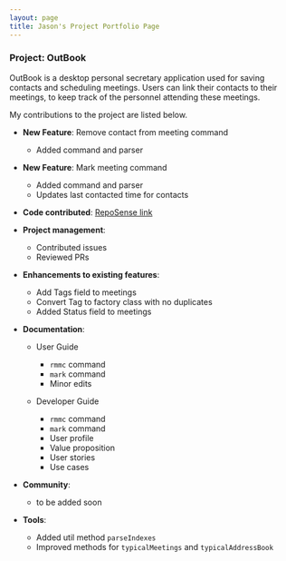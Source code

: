 ```yaml
---
layout: page
title: Jason's Project Portfolio Page
---
```


### Project: OutBook

OutBook is a desktop personal secretary application used for saving contacts and scheduling meetings. Users can link their contacts to their meetings, to keep track of the personnel attending these meetings.

My contributions to the project are listed below.


- **New Feature**: Remove contact from meeting command
  - Added command and parser

- **New Feature**: Mark meeting command
  - Added command and parser
  - Updates last contacted time for contacts

- **Code contributed**: [RepoSense link](https://nus-cs2103-ay2324s1.github.io/tp-dashboard/?search=jason-raiin&breakdown=true)

- **Project management**:
  - Contributed issues
  - Reviewed PRs

- **Enhancements to existing features**:
  - Add Tags field to meetings
  - Convert Tag to factory class with no duplicates
  - Added Status field to meetings

- **Documentation**:

  - User Guide
    - `rmmc` command
    - `mark` command
    - Minor edits

  - Developer Guide
    - `rmmc` command
    - `mark` command
    - User profile
    - Value proposition
    - User stories
    - Use cases

- **Community**:
  - to be added soon

- **Tools**:
  - Added util method `parseIndexes`
  - Improved methods for `typicalMeetings` and `typicalAddressBook`
